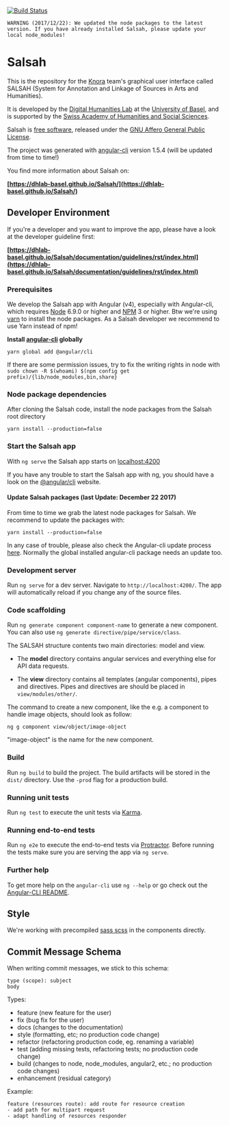 [![Build Status](https://travis-ci.org/dhlab-basel/Salsah.svg?branch=develop)](https://travis-ci.org/dhlab-basel/Salsah)

```
WARNING (2017/12/22): We updated the node packages to the latest version. If you have already installed Salsah, please update your local node_modules!
```

# Salsah

This is the repository for the [Knora](https://github.com/dhlab-basel/Knora) team's 
graphical user interface called SALSAH (System for Annotation and Linkage of Sources in Arts and Humanities).

It is developed by the [Digital Humanities Lab](http://www.dhlab.unibas.ch/) at the [University of Basel](https://www.unibas.ch/en.html), and is supported by the [Swiss Academy of Humanities and Social Sciences](http://www.sagw.ch/en/sagw.html).

Salsah is [free software](http://www.gnu.org/philosophy/free-sw.en.html), released under the [GNU Affero General Public License](http://www.gnu.org/licenses/agpl-3.0.en.html).

The project was generated with [angular-cli](https://github.com/angular/angular-cli) version 1.5.4 (will be updated from time to time!)

You find more information about Salsah on: 

**[https://dhlab-basel.github.io/Salsah/](https://dhlab-basel.github.io/Salsah/)**


## Developer Environment

If you're a developer and you want to improve the app, please have a look at the developer guideline first:

**[https://dhlab-basel.github.io/Salsah/documentation/guidelines/rst/index.html](https://dhlab-basel.github.io/Salsah/documentation/guidelines/rst/index.html)**

### Prerequisites

We develop the Salsah app with Angular (v4), especially with Angular-cli, which requires [Node](https://nodejs.org/en/download/) 6.9.0 or higher and [NPM](https://www.npmjs.com) 3 or higher. Btw we're using [yarn](https://yarnpkg.com/en/docs/cli/install) to install the node packages. As a Salsah developer we recommend to use Yarn instead of npm!

**Install [angular-cli](https://github.com/angular/angular-cli) globally**

`yarn global add @angular/cli`

If there are some permission issues, try to fix the writing rights in node with `sudo chown -R $(whoami) $(npm config get prefix)/{lib/node_modules,bin,share}`

### Node package dependencies 
After cloning the Salsah code, install the node packages from the Salsah root directory

`yarn install --production=false`

### Start the Salsah app
With `ng serve` the Salsah app starts on [localhost:4200](http://localhost:4200)

If you have any trouble to start the Salsah app with ng, you should have a look on the [@angular/cli](https://cli.angular.io) website.

#### Update Salsah packages (last Update: December 22 2017)
From time to time we grab the latest node packages for Salsah. 
We recommend to update the packages with:

`yarn install --production=false`

In any case of trouble, please also check the Angular-cli update process [here](https://github.com/angular/angular-cli#updating-angular-cli). Normally the global installed angular-cli package needs an update too. 

### Development server
Run `ng serve` for a dev server. Navigate to `http://localhost:4200/`. The app will automatically reload if you change any of the source files.

### Code scaffolding

Run `ng generate component component-name` to generate a new component. You can also use `ng generate directive/pipe/service/class`.

The SALSAH structure contents two main directories: model and view.
* The **model** directory contains angular services and everything else for API data requests.

* The **view** directory contains all templates (angular components), pipes and directives. Pipes and directives are should be placed in `view/modules/other/`. 

The command to create a new component, like the e.g. a component to handle image objects, should look as follow:
  
 `ng g component view/object/image-object`
 
"image-object" is the name for the new component.


### Build

Run `ng build` to build the project. The build artifacts will be stored in the `dist/` directory. Use the `-prod` flag for a production build.

### Running unit tests

Run `ng test` to execute the unit tests via [Karma](https://karma-runner.github.io).

### Running end-to-end tests

Run `ng e2e` to execute the end-to-end tests via [Protractor](http://www.protractortest.org/).
Before running the tests make sure you are serving the app via `ng serve`.

### Further help

To get more help on the `angular-cli` use `ng --help` or go check out the [Angular-CLI README](https://github.com/angular/angular-cli/blob/master/README.md).

## Style
We're working with precompiled [sass scss](http://sass-lang.com/) in the components directly. 


## Commit Message Schema

When writing commit messages, we stick to this schema:

```
type (scope): subject
body
```


Types:

- feature (new feature for the user)
- fix (bug fix for the user)
- docs (changes to the documentation)
- style (formatting, etc; no production code change)
- refactor (refactoring production code, eg. renaming a variable)
- test (adding missing tests, refactoring tests; no production code change)
- build (changes to node, node_modules, angular2, etc.; no production code changes)
- enhancement (residual category)

Example:

```
feature (resources route): add route for resource creation
- add path for multipart request
- adapt handling of resources responder

```
